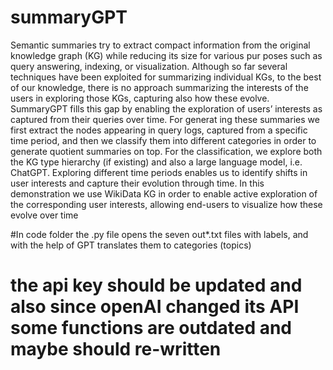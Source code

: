 # summaryGPT 

Semantic summaries try to extract compact information from
 the original knowledge graph (KG) while reducing its size for various pur
poses such as query answering, indexing, or visualization. Although so
 far several techniques have been exploited for summarizing individual
 KGs, to the best of our knowledge, there is no approach summarizing
 the interests of the users in exploring those KGs, capturing also how
 these evolve. SummaryGPT fills this gap by enabling the exploration of
 users’ interests as captured from their queries over time. For generat
ing these summaries we first extract the nodes appearing in query logs,
 captured from a specific time period, and then we classify them into
 different categories in order to generate quotient summaries on top. For
 the classification, we explore both the KG type hierarchy (if existing)
 and also a large language model, i.e. ChatGPT. Exploring different time
 periods enables us to identify shifts in user interests and capture their
 evolution through time. In this demonstration we use WikiData KG in
 order to enable active exploration of the corresponding user interests,
 allowing end-users to visualize how these evolve over time



#In code folder the .py file opens the seven out*.txt files with labels, and with the help of GPT translates them to categories (topics)

# the api key should be updated and also since openAI changed its API some functions are outdated and maybe should re-written
